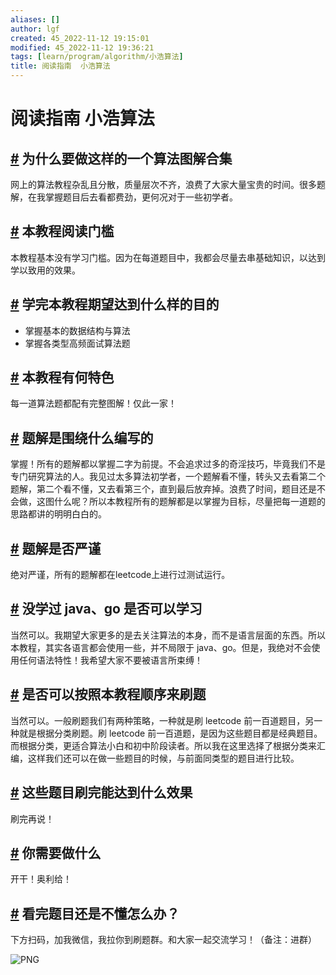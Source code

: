 ```yaml
---
aliases: []
author: lgf
created: 45_2022-11-12 19:15:01
modified: 45_2022-11-12 19:36:21
tags: [learn/program/algorithm/小浩算法]
title: 阅读指南  小浩算法
---
```

# 阅读指南 小浩算法
## [#](https://www.geekxh.com/0.01.%E6%8C%87%E5%AF%BC%E5%AD%A6%E4%B9%A0/023.html#%E4%B8%BA%E4%BB%80%E4%B9%88%E8%A6%81%E5%81%9A%E8%BF%99%E6%A0%B7%E7%9A%84%E4%B8%80%E4%B8%AA%E7%AE%97%E6%B3%95%E5%9B%BE%E8%A7%A3%E5%90%88%E9%9B%86) 为什么要做这样的一个算法图解合集

网上的算法教程杂乱且分散，质量层次不齐，浪费了大家大量宝贵的时间。很多题解，在我掌握题目后去看都费劲，更何况对于一些初学者。

## [#](https://www.geekxh.com/0.01.%E6%8C%87%E5%AF%BC%E5%AD%A6%E4%B9%A0/023.html#%E6%9C%AC%E6%95%99%E7%A8%8B%E9%98%85%E8%AF%BB%E9%97%A8%E6%A7%9B) 本教程阅读门槛

本教程基本没有学习门槛。因为在每道题目中，我都会尽量去串基础知识，以达到学以致用的效果。

## [#](https://www.geekxh.com/0.01.%E6%8C%87%E5%AF%BC%E5%AD%A6%E4%B9%A0/023.html#%E5%AD%A6%E5%AE%8C%E6%9C%AC%E6%95%99%E7%A8%8B%E6%9C%9F%E6%9C%9B%E8%BE%BE%E5%88%B0%E4%BB%80%E4%B9%88%E6%A0%B7%E7%9A%84%E7%9B%AE%E7%9A%84) 学完本教程期望达到什么样的目的

-   掌握基本的数据结构与算法
-   掌握各类型高频面试算法题

## [#](https://www.geekxh.com/0.01.%E6%8C%87%E5%AF%BC%E5%AD%A6%E4%B9%A0/023.html#%E6%9C%AC%E6%95%99%E7%A8%8B%E6%9C%89%E4%BD%95%E7%89%B9%E8%89%B2) 本教程有何特色

每一道算法题都配有完整图解！仅此一家！

## [#](https://www.geekxh.com/0.01.%E6%8C%87%E5%AF%BC%E5%AD%A6%E4%B9%A0/023.html#%E9%A2%98%E8%A7%A3%E6%98%AF%E5%9B%B4%E7%BB%95%E4%BB%80%E4%B9%88%E7%BC%96%E5%86%99%E7%9A%84) 题解是围绕什么编写的

掌握！所有的题解都以掌握二字为前提。不会追求过多的奇淫技巧，毕竟我们不是专门研究算法的人。我见过太多算法初学者，一个题解看不懂，转头又去看第二个题解，第二个看不懂，又去看第三个，直到最后放弃掉。浪费了时间，题目还是不会做，这图什么呢？所以本教程所有的题解都是以掌握为目标，尽量把每一道题的思路都讲的明明白白的。

## [#](https://www.geekxh.com/0.01.%E6%8C%87%E5%AF%BC%E5%AD%A6%E4%B9%A0/023.html#%E9%A2%98%E8%A7%A3%E6%98%AF%E5%90%A6%E4%B8%A5%E8%B0%A8) 题解是否严谨

绝对严谨，所有的题解都在leetcode上进行过测试运行。

## [#](https://www.geekxh.com/0.01.%E6%8C%87%E5%AF%BC%E5%AD%A6%E4%B9%A0/023.html#%E6%B2%A1%E5%AD%A6%E8%BF%87-java%E3%80%81go-%E6%98%AF%E5%90%A6%E5%8F%AF%E4%BB%A5%E5%AD%A6%E4%B9%A0) 没学过 java、go 是否可以学习

当然可以。我期望大家更多的是去关注算法的本身，而不是语言层面的东西。所以本教程，其实各语言都会使用一些，并不局限于 java、go。但是，我绝对不会使用任何语法特性！我希望大家不要被语言所束缚！

## [#](https://www.geekxh.com/0.01.%E6%8C%87%E5%AF%BC%E5%AD%A6%E4%B9%A0/023.html#%E6%98%AF%E5%90%A6%E5%8F%AF%E4%BB%A5%E6%8C%89%E7%85%A7%E6%9C%AC%E6%95%99%E7%A8%8B%E9%A1%BA%E5%BA%8F%E6%9D%A5%E5%88%B7%E9%A2%98) 是否可以按照本教程顺序来刷题

当然可以。一般刷题我们有两种策略，一种就是刷 leetcode 前一百道题目，另一种就是根据分类刷题。刷 leetcode 前一百道题，是因为这些题目都是经典题目。而根据分类，更适合算法小白和初中阶段读者。所以我在这里选择了根据分类来汇编，这样我们还可以在做一些题目的时候，与前面同类型的题目进行比较。

## [#](https://www.geekxh.com/0.01.%E6%8C%87%E5%AF%BC%E5%AD%A6%E4%B9%A0/023.html#%E8%BF%99%E4%BA%9B%E9%A2%98%E7%9B%AE%E5%88%B7%E5%AE%8C%E8%83%BD%E8%BE%BE%E5%88%B0%E4%BB%80%E4%B9%88%E6%95%88%E6%9E%9C) 这些题目刷完能达到什么效果

刷完再说！

## [#](https://www.geekxh.com/0.01.%E6%8C%87%E5%AF%BC%E5%AD%A6%E4%B9%A0/023.html#%E4%BD%A0%E9%9C%80%E8%A6%81%E5%81%9A%E4%BB%80%E4%B9%88) 你需要做什么

开干！奥利给！

## [#](https://www.geekxh.com/0.01.%E6%8C%87%E5%AF%BC%E5%AD%A6%E4%B9%A0/023.html#%E7%9C%8B%E5%AE%8C%E9%A2%98%E7%9B%AE%E8%BF%98%E6%98%AF%E4%B8%8D%E6%87%82%E6%80%8E%E4%B9%88%E5%8A%9E%EF%BC%9F) 看完题目还是不懂怎么办？

下方扫码，加我微信，我拉你到刷题群。和大家一起交流学习！（备注：进群）

![PNG](https://www.geekxh.com/code.png)